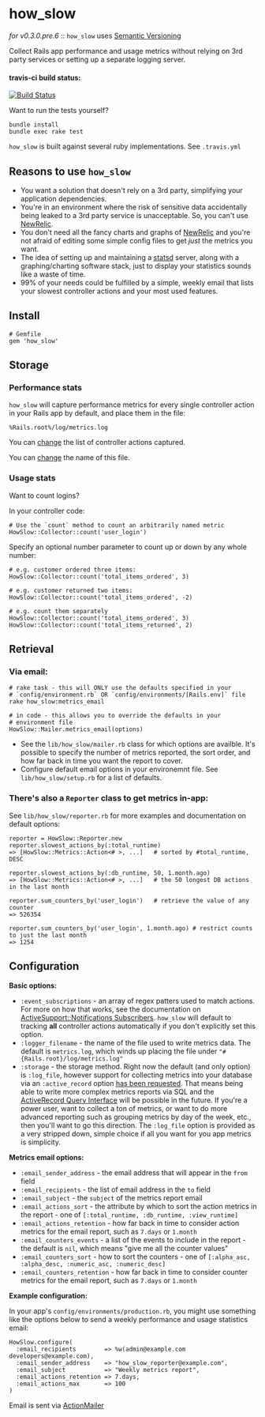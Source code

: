 # how_slow

*for v0.3.0.pre.6* :: `how_slow` uses [Semantic Versioning](http://semver.org/)

Collect Rails app performance and usage metrics without relying on 3rd party
services or setting up a separate logging server.

#### travis-ci build status:

[![Build Status](https://travis-ci.org/normalocity/how_slow.png?branch=master)](https://travis-ci.org/normalocity/how_slow)

Want to run the tests yourself?

    bundle install
    bundle exec rake test

`how_slow` is built against several ruby implementations. See `.travis.yml`

## Reasons to use `how_slow`

* You want a solution that doesn't rely on a 3rd party, simplifying your
  application dependencies.
* You're in an environment where the risk of sensitive data accidentally being
  leaked to a 3rd party service is unacceptable. So, you can't use [NewRelic][4].
* You don't need all the fancy charts and graphs of [NewRelic][4] and you're
  not afraid of editing some simple config files to get *just* the metrics you
  want.
* The idea of setting up and maintaining a [statsd][2] server, along with a
  graphing/charting software stack, just to display your statistics sounds like
  a waste of time.
* 99% of your needs could be fulfilled by a simple, weekly email that lists your
  slowest controller actions and your most used features.

## Install

    # Gemfile
    gem 'how_slow'

## Storage

### Performance stats

`how_slow` will capture performance metrics for every single controller action
in your Rails app by default, and place them in the file:

    %Rails.root%/log/metrics.log

You can [change](#configuration) the list of controller actions captured.

You can [change](#configuration) the name of this file.

### Usage stats

Want to count logins?

In your controller code:

    # Use the `count` method to count an arbitrarily named metric
    HowSlow::Collector::count('user_login')

Specify an optional number parameter to count up or down by any whole number:

    # e.g. customer ordered three items:
    HowSlow::Collector::count('total_items_ordered', 3)

    # e.g. customer returned two items:
    HowSlow::Collector::count('total_items_ordered', -2)
    
    # e.g. count them separately
    HowSlow::Collector::count('total_items_ordered', 3)
    HowSlow::Collector::count('total_items_returned', 2)

## Retrieval

### Via email:

    # rake task - this will ONLY use the defaults specified in your
    # `config/environment.rb` OR `config/environments/[Rails.env]` file
    rake how_slow:metrics_email

    # in code - this allows you to override the defaults in your
    # environment file
    HowSlow::Mailer.metrics_email(options)

* See the `lib/how_slow/mailer.rb` class for which options are availble. It's
  possible to specify the number of metrics reported, the sort order, and how
  far back in time you want the report to cover.
* Configure default email options in your environemnt file. See
  `lib/how_slow/setup.rb` for a list of defaults.

### There's also a `Reporter` class to get metrics in-app:

See `lib/how_slow/reporter.rb` for more examples and documentation on default options:

    reporter = HowSlow::Reporter.new
    reporter.slowest_actions_by(:total_runtime)
    => [HowSlow::Metrics::Action<# >, ...]   # sorted by #total_runtime, DESC
    
    reporter.slowest_actions_by(:db_runtime, 50, 1.month.ago)
    => [HowSlow::Metrics::Action<# >, ...]   # the 50 longest DB actions in the last month
    
    reporter.sum_counters_by('user_login')   # retrieve the value of any counter
    => 526354

    reporter.sum_counters_by('user_login', 1.month.ago) # restrict counts to just the last month
    => 1254

## Configuration

**Basic options:**

* `:event_subscriptions` - an array of regex patters used to match actions. For
  more on how that works, see the documentation on
  [ActiveSupport::Notifications Subscribers][3]. `how_slow` will default to
  tracking **all** controller actions automatically if you don't explicitly set
  this option.
* `:logger_filename` - the name of the file used to write metrics data. The
  default is `metrics.log`, which winds up placing the file under
  `"#{Rails.root}/log/metrics.log"`
* `:storage` - the storage method. Right now the default (and only option) is
  `:log_file`, however support for collecting metrics into your database via an
  `:active_record` option [has been requested][10]. That means being able to
  write more complex metrics reports via SQL and the [ActiveRecord Query Interface][11]
  will be possible in the future. If you're a power user, want to collect a
  ton of metrics, or want to do more advanced reporting such as grouping metrics
  by day of the week, etc., then you'll want to go this direction. The
  `:log_file` option is provided as a very stripped down, simple choice if all
  you want for you app metrics is simplicity.

**Metrics email options:**

* `:email_sender_address` - the email address that will appear in the `from` field
* `:email_recipients` - the list of email address in the `to` field
* `:email_subject` - the `subject` of the metrics report email
* `:email_actions_sort` - the attribute by which to sort the action metrics in the report -
  one of `[:total_runtime, :db_runtime, :view_runtime]`
* `:email_actions_retention` - how far back in time to consider action metrics for
  the email report, such as `7.days` or `1.month`
* `:email_counters_events` - a list of the events to include in the report - the
  default is `nil`, which means "give me all the counter values"
* `:email_counters_sort` - how to sort the counters - one of
  `[:alpha_asc, :alpha_desc, :numeric_asc, :numeric_desc]`
* `:email_counters_retention` - how far back in time to consider counter metrics for
  the email report, such as `7.days` or `1.month`

**Example configuration:**

In your app's `config/environments/production.rb`, you might use something like the
options below to send a weekly performance and usage statistics email:

    HowSlow.configure(
      :email_recipients        => %w(admin@example.com developers@example.com),
      :email_sender_address    => "how_slow_reporter@example.com",
      :email_subject           => "Weekly metrics report",
      :email_actions_retention => 7.days,
      :email_actions_max       => 100
    )
    
Email is sent via [ActionMailer][8]

[1]: http://en.wikipedia.org/wiki/Federal_Information_Security_Management_Act_of_2002
[2]: https://github.com/etsy/statsd/
[3]: http://api.rubyonrails.org/classes/ActiveSupport/Notifications.html#label-Subscribers
[4]: http://newrelic.com/
[5]: https://github.com/normalocity/how_slow/blob/master/lib/how_slow/reporter.rb
[6]: https://www.heroku.com/
[7]: https://devcenter.heroku.com/articles/read-only-filesystem
[8]: https://github.com/rails/rails/tree/master/actionmailer
[9]: http://www.google.com/analytics/
[10]: https://github.com/normalocity/how_slow/issues/8
[11]: http://guides.rubyonrails.org/active_record_querying.html
